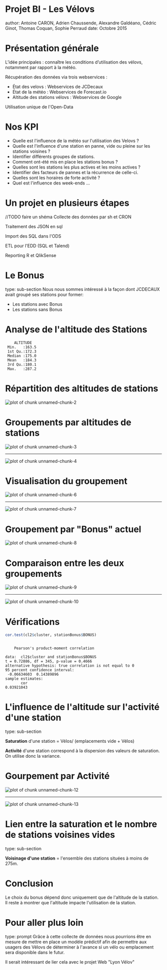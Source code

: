 Projet BI - Les Vélovs
========================================================
author: Antoine CARON, Adrien Chaussende, Alexandre Galdéano, Cédric Ginot, Thomas Coquan, Sophie Perraud
date: Octobre 2015


Présentation générale
========================================================
L’idée principales : connaître les conditions d’utilisation des vélovs, notamment par rapport à la météo.

Récupération des données via trois webservices :
* État des velovs : Webservices de JCDecaux
* État de la météo : Webservices de Forecast.io
* Altitude des stations vélovs : Webservices de Google

Utilisation unique de l'Open-Data


Nos KPI
========================================================
* Quelle est l'influence de la météo sur l'utilisation des Velovs ?
* Quelle est l'influence d'une station en panne, vide ou pleine sur les stations voisines ?
* Identifier différents groupes de stations.
* Comment ont-été mis en place les stations bonus ?
* Quelles sont les stations les plus actives et les moins actives ?
* Identifier des facteurs de pannes et la récurrence de celle-ci.
* Quelles sont les horaires de forte activité ?
* Quel est l'influence des week-ends ...

Un projet en plusieurs étapes
========================================================

//TODO faire un shéma
Collecte des données par sh et CRON

Traitement des JSON en sql

Import des SQL dans l'ODS

ETL pour l'EDD (SQL et Talend)

Reporting R et QlikSense


Le Bonus
========================================================
type: sub-section
Nous nous sommes intéressé à la façon dont JCDECAUX avait groupé ses stations pour former:
- Les stations avec Bonus
- Les stations sans Bonus

Analyse de l'altitude des Stations
========================================================


```
    ALTITUDE    
 Min.   :163.5  
 1st Qu.:172.3  
 Median :175.0  
 Mean   :184.3  
 3rd Qu.:180.1  
 Max.   :287.2  
```

Répartition des altitudes de stations
========================================================

![plot of chunk unnamed-chunk-2](Presentation-figure/unnamed-chunk-2-1.png) 

Groupements par altitudes de stations
========================================================

![plot of chunk unnamed-chunk-3](Presentation-figure/unnamed-chunk-3-1.png) 
***
![plot of chunk unnamed-chunk-4](Presentation-figure/unnamed-chunk-4-1.png) 

Visualisation du groupement
========================================================



![plot of chunk unnamed-chunk-6](Presentation-figure/unnamed-chunk-6-1.png) 
***
![plot of chunk unnamed-chunk-7](Presentation-figure/unnamed-chunk-7-1.png) 

Groupement par "Bonus" actuel
========================================================
![plot of chunk unnamed-chunk-8](Presentation-figure/unnamed-chunk-8-1.png) 

Comparaison entre les deux groupements
========================================================

![plot of chunk unnamed-chunk-9](Presentation-figure/unnamed-chunk-9-1.png) 
***
![plot of chunk unnamed-chunk-10](Presentation-figure/unnamed-chunk-10-1.png) 

Vérifications
========================================================


```r
cor.test(cl2$cluster, stationBonus$BONUS)
```

```

	Pearson's product-moment correlation

data:  cl2$cluster and stationBonus$BONUS
t = 0.72886, df = 345, p-value = 0.4666
alternative hypothesis: true correlation is not equal to 0
95 percent confidence interval:
 -0.06634603  0.14389896
sample estimates:
       cor 
0.03921043 
```


L'influence de l'altitude sur l'activité d'une station
========================================================
type: sub-section

**Saturation** d'une station = Vélos/ (emplacements vide + Vélos)

**Activité** d'une station correspond à la dispersion des valeurs de saturation. On utilise donc la variance.


Gourpement par Activité
========================================================
![plot of chunk unnamed-chunk-12](Presentation-figure/unnamed-chunk-12-1.png) 
***
![plot of chunk unnamed-chunk-13](Presentation-figure/unnamed-chunk-13-1.png) 

Lien entre la saturation et le nombre de stations voisines vides
========================================================
type: sub-section

**Voisinage d'une station** = l'ensemble des stations situées à moins de 275m.


Conclusion
========================================================

Le choix du bonus dépend donc uniquement que de l'altitude de la station.
Il reste à montrer que l'altitude impacte l'utilisation de la station.

Pour aller plus loin
========================================================
type: prompt
Grâce à cette collecte de données nous pourrions être en mesure de mettre en place un modèle prédictif afin de permettre aux usagers des Vélovs de déterminer à l'avance si un vélo ou emplacement sera disponible dans le futur.

Il serait intéressant de lier cela avec le projet Web "Lyon Vélov"
